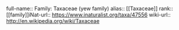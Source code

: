 

full-name:: Family: Taxaceae (yew family)
alias:: [[Taxaceae]]
rank:: [[family]]iNat-url:: https://www.inaturalist.org/taxa/47556
wiki-url:: http://en.wikipedia.org/wiki/Taxaceae
